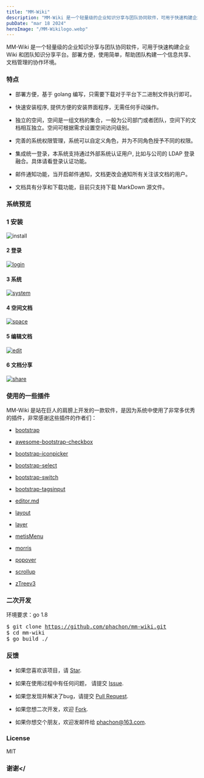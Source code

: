 ```yaml
---
title: "MM-Wiki"
description: "MM-Wiki 是一个轻量级的企业知识分享与团队协同软件，可用于快速构建企业 Wiki 和团队知识分享平台。部署方便，使用简单，帮助团队构建一个信息共享、文档管理的协作环境。"
pubDate: "mar 18 2024"
heroImage: "/MM-Wikilogo.webp"
---
```

</a></p><p>MM-Wiki 是一个轻量级的企业知识分享与团队协同软件，可用于快速构建企业 Wiki 和团队知识分享平台。部署方便，使用简单，帮助团队构建一个信息共享、文档管理的协作环境。</p><h3>特点</h3><ul class=" list-paddingleft-2"><li><p>部署方便，基于 golang 编写，只需要下载对于平台下二进制文件执行即可。</p></li><li><p>快速安装程序, 提供方便的安装界面程序，无需任何手动操作。</p></li><li><p>独立的空间，空间是一组文档的集合，一般为公司部门或者团队，空间下的文档相互独立。空间可根据需求设置空间访问级别。</p></li><li><p>完善的系统权限管理，系统可以自定义角色，并为不同角色授予不同的权限。</p></li><li><p>集成统一登录，本系统支持通过外部系统认证用户, 比如与公司的 LDAP 登录融合。具体请看登录认证功能。</p></li><li><p>邮件通知功能，当开启邮件通知，文档更改会通知所有关注该文档的用户。</p></li><li><p>文档具有分享和下载功能，目前只支持下载 MarkDown 源文件。</p></li></ul><h3>系统预览</h3><h3>1 安装</h3><p><img alt="install" src="https://static.oschina.net/uploads/img/201808/02141427_uAwe.png"></p><h4>2 登录</h4><p><a href="https://github.com/phachon/mm-wiki/blob/master/static/images/preview/login.png" target="_blank"><img alt="login" src="https://static.oschina.net/uploads/img/201808/02141430_F4X7.png"></a></p><h4>3 系统</h4><p><a href="https://github.com/phachon/mm-wiki/blob/master/static/images/preview/system.png" target="_blank"><img alt="system" src="https://static.oschina.net/uploads/img/201808/02141432_15DK.png"></a></p><h4>4 空间文档</h4><p><a href="https://github.com/phachon/mm-wiki/blob/master/static/images/preview/space.png" target="_blank"><img alt="space" src="https://static.oschina.net/uploads/img/201808/02141435_BKr0.png"></a></p><h4>5 编辑文档</h4><p><a href="https://github.com/phachon/mm-wiki/blob/master/static/images/preview/edit.png" target="_blank"><img alt="edit" src="https://static.oschina.net/uploads/img/201808/02141437_oOiM.png"></a></p><h4>6 文档分享</h4><p><a href="https://github.com/phachon/mm-wiki/blob/master/static/images/preview/share.png" target="_blank"><img alt="share" src="https://static.oschina.net/uploads/img/201808/02141441_39bz.png"></a></p><h3>使用的一些插件</h3><p>MM-Wiki 是站在巨人的肩膀上开发的一款软件，是因为系统中使用了非常多优秀的插件，非常感谢这些插件的作者们：</p><ul class=" list-paddingleft-2"><li><p><a href="https://github.com/twbs/bootstrap">bootstrap</a></p></li><li><p><a href="https://github.com/flatlogic/awesome-bootstrap-checkbox">awesome-bootstrap-checkbox</a></p></li><li><p><a href="https://victor-valencia.github.com/bootstrap-iconpicker">bootstrap-iconpicker</a></p></li><li><p><a href="http://silviomoreto.github.io/bootstrap-select">bootstrap-select</a></p></li><li><p><a href="https://bttstrp.github.io/bootstrap-switch">bootstrap-switch</a></p></li><li><p><a href="https://github.com/bootstrap-tagsinput/bootstrap-tagsinput">bootstrap-tagsinput</a></p></li><li><p><a href="https://github.com/pandao/editor.md">editor.md</a></p></li><li><p><a href="http://jquery-dev.com/">layout</a></p></li><li><p><a href="http://layer.layui.com/">layer</a></p></li><li><p><a href="https://github.com/onokumus/metisMenu">metisMenu</a></p></li><li><p><a href="http://morrisjs.github.com/morris.js/">morris</a></p></li><li><p><a href="https://github.com/sandywalker/webui-popover">popover</a></p></li><li><p><a href="http://markgoodyear.com/labs/scrollup/">scrollup</a></p></li><li><p><a href="http://treejs.cn/">zTreev3</a></p></li></ul><h3>二次开发</h3><p>环境要求：go 1.8</p><pre class="brush:shell;toolbar: true; auto-links: false;">$&nbsp;git&nbsp;clone&nbsp;https://github.com/phachon/mm-wiki.git
$&nbsp;cd&nbsp;mm-wiki
$&nbsp;go&nbsp;build&nbsp;./</pre><h3>反馈</h3><ul class=" list-paddingleft-2"><li><p>如果您喜欢该项目，请&nbsp;<a href="https://github.com/phachon/mm-wiki/stargazers">Star</a>.</p></li><li><p>如果在使用过程中有任何问题， 请提交&nbsp;<a href="https://github.com/phachon/mm-wiki/issues">Issue</a>.</p></li><li><p>如果您发现并解决了bug，请提交&nbsp;<a href="https://github.com/phachon/mm-wiki/pulls">Pull Request</a>.</p></li><li><p>如果您想二次开发，欢迎&nbsp;<a href="https://github.com/phachon/mm-wiki/network/members">Fork</a>.</p></li><li><p>如果你想交个朋友，欢迎发邮件给&nbsp;<a href="mailto:phachon@163.com">phachon@163.com</a>.</p></li></ul><h3>License</h3><p>MIT</p><h3>谢谢</
                                                         
